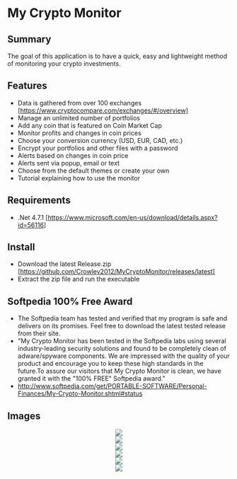 # My Crypto Monitor

## Summary
The goal of this application is to have a quick, easy and lightweight method of monitoring your crypto investments.

## Features
- Data is gathered from over 100 exchanges [https://www.cryptocompare.com/exchanges/#/overview]
- Manage an unlimited number of portfolios
- Add any coin that is featured on Coin Market Cap
- Monitor profits and changes in coin prices
- Choose your conversion currency (USD, EUR, CAD, etc.)
- Encrypt your portfolios and other files with a password
- Alerts based on changes in coin price
- Alerts sent via popup, email or text
- Choose from the default themes or create your own
- Tutorial explaining how to use the monitor

## Requirements
- .Net 4.7.1 [https://www.microsoft.com/en-us/download/details.aspx?id=56116]

## Install
- Download the latest Release.zip [https://github.com/Crowley2012/MyCryptoMonitor/releases/latest]
- Extract the zip file and run the executable

## Softpedia 100% Free Award
- The Softpedia team has tested and verified that my program is safe and delivers on its promises. Feel free to download the latest tested release from their site.
- "My Crypto Monitor has been tested in the Softpedia labs using several industry-leading security solutions and found to be completely clean of adware/spyware components. We are impressed with the quality of your product and encourage you to keep these high standards in the future.To assure our visitors that My Crypto Monitor is clean, we have granted it with the "100% FREE" Softpedia award."
- http://www.softpedia.com/get/PORTABLE-SOFTWARE/Personal-Finances/My-Crypto-Monitor.shtml#status

## Images
<p align="center">
  <img src="https://i.imgur.com/zpSfCxu.png"><br/>
  <img src="https://i.imgur.com/ezCORa9.png"><br/>
  <img src="https://i.imgur.com/Gu2Ur4C.png"><br/>
  <img src="https://i.imgur.com/3qCHeEQ.png"><br/>
  <img src="https://i.imgur.com/5ASTnyv.png"><br/>
  <img src="https://i.imgur.com/E7AC0Xs.png">
</p>
